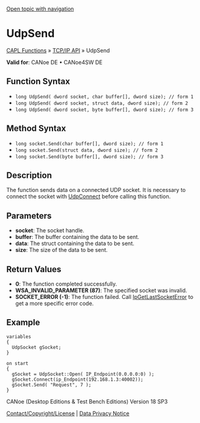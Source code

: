 [Open topic with navigation](../../../../../CANoeDEFamily.htm#Topics/CAPLFunctions/TCPIPAPI/Functions/CAPLfunctionUDPSend.md)

# UdpSend

[CAPL Functions](../../CAPLfunctions.md) » [TCP/IP API](../CAPLfunctionsTCPIPOverview.md) » UdpSend

**Valid for**: CANoe DE • CANoe4SW DE

## Function Syntax

- `long UdpSend( dword socket, char buffer[], dword size); // form 1`
- `long UdpSend( dword socket, struct data, dword size); // form 2`
- `long UdpSend( dword socket, byte buffer[], dword size); // form 3`

## Method Syntax

- `long socket.Send(char buffer[], dword size); // form 1`
- `long socket.Send(struct data, dword size); // form 2`
- `long socket.Send(byte buffer[], dword size); // form 3`

## Description

The function sends data on a connected UDP socket. It is necessary to connect the socket with [UdpConnect](CAPLfunctionUDPConnect.md) before calling this function.

## Parameters

- **socket**: The socket handle.
- **buffer**: The buffer containing the data to be sent.
- **data**: The struct containing the data to be sent.
- **size**: The size of the data to be sent.

## Return Values

- **0**: The function completed successfully.
- **WSA_INVALID_PARAMETER (87)**: The specified socket was invalid.
- **SOCKET_ERROR (-1)**: The function failed. Call [IpGetLastSocketError](CAPLfunctionIPGetLastSocketError.md) to get a more specific error code.

## Example

```plaintext
variables
{
  UdpSocket gSocket;
}

on start
{
  gSocket = UdpSocket::Open( IP_Endpoint(0.0.0.0:0) );
  gSocket.Connect(ip_Endpoint(192.168.1.3:40002));
  gSocket.Send( "Request", 7 );
}
```

CANoe (Desktop Editions & Test Bench Editions) Version 18 SP3

[Contact/Copyright/License](../../../Shared/ContactCopyrightLicense.md) | [Data Privacy Notice](https://www.vector.com/int/en/company/get-info/privacy-policy/)
